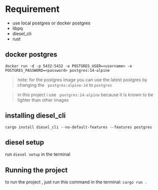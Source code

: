 # Requirement

- use local postgres or docker postgres
- libpq
- diesel_cli
- rust

## docker postgres

`docker run -d -p 5432:5432 -e POSTGRES_USER=<username> -e POSTGRES_PASSWORD=<password> postgres:14-alpine`

> note: for the postgres image you can use the latest postgres by
> changing the ` postgres:alpine-14` to `postgres`

> in this project i use ` postgres:14-alpine` because it is known to be lighter than other images

## installing diesel_cli

`cargo install diesel_cli --no-default-features --features postgres`

## diesel setup

run `diesel setup` in the terminal

## Running the project

to run the project , just run this command in the terminal:
`cargo run .`
